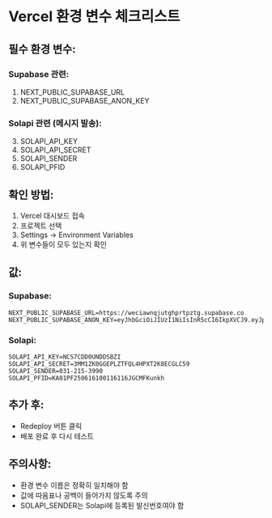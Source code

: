 # Vercel 환경 변수 체크리스트

## 필수 환경 변수:

### Supabase 관련:
1. NEXT_PUBLIC_SUPABASE_URL
2. NEXT_PUBLIC_SUPABASE_ANON_KEY

### Solapi 관련 (메시지 발송):
3. SOLAPI_API_KEY
4. SOLAPI_API_SECRET
5. SOLAPI_SENDER
6. SOLAPI_PFID

## 확인 방법:
1. Vercel 대시보드 접속
2. 프로젝트 선택
3. Settings → Environment Variables
4. 위 변수들이 모두 있는지 확인

## 값:

### Supabase:
```
NEXT_PUBLIC_SUPABASE_URL=https://weciawnqjutghprtpztg.supabase.co
NEXT_PUBLIC_SUPABASE_ANON_KEY=eyJhbGciOiJIUzI1NiIsInR5cCI6IkpXVCJ9.eyJpc3MiOiJzdXBhYmFzZSIsInJlZiI6IndlY2lhd25xanV0Z2hwcnRwenRnIiwicm9sZSI6ImFub24iLCJpYXQiOjE3NDY4ODgzMjIsImV4cCI6MjA2MjQ2NDMyMn0.FSImMugc14M31IlNoRUJTIBTBxg4mgG_A7yllI4sWlM
```

### Solapi:
```
SOLAPI_API_KEY=NCS7CDD0UNDDSBZI
SOLAPI_API_SECRET=3MM1ZK0GGEPLZTFQL4HPXT2K8ECGLC59
SOLAPI_SENDER=031-215-3990
SOLAPI_PFID=KA01PF250616100116116JGCMFKunkh
```

## 추가 후:
- Redeploy 버튼 클릭
- 배포 완료 후 다시 테스트

## 주의사항:
- 환경 변수 이름은 정확히 일치해야 함
- 값에 따옴표나 공백이 들어가지 않도록 주의
- SOLAPI_SENDER는 Solapi에 등록된 발신번호여야 함
